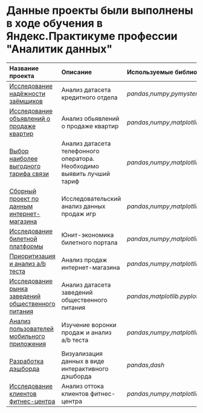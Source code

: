 # Данные проекты были выполнены в ходе обучения в Яндекс.Практикуме профессии "Аналитик данных"
| Название проекта | Описание | Используемые библиотеки | 
| :---------------------- | :---------------------- | :---------------------- |
| [Исследование надёжности заёмщиков](1.credit_reliability) | Анализ датасета кредитного отдела | *pandas*,*numpy*,*pymystem3* |
| [Исследование объявлений о продаже квартир](2.property_research) | Анализ обьявлений о продаже квартир | *pandas*,*numpy*,*matplotlib.pyplot* |
| [Выбор наиболее выгодного тарифа связи](3.telecom) | Анализ датасета телефонного оператора. Необходимо выявить лучший тариф | *pandas*,*numpy*,*matplotlib.pyplot*,*scipy* |
| [Сборный проект по данным интернет-магазина](4.gameshop) | Исследовательский анализ данных продаж игр | *pandas*,*numpy*,*matplotlib.pyplot*,*scipy*,*seaborn* |
| [Исследование билетной платформы](5.analysis_of_ticket_platform) | Юнит-экономика билетного портала | *pandas*,*numpy*,*matplotlib.pyplot*,*seaborn*  |
| [Приоритизация и анализ a/b теста](6.desicion_based_on_data) | Анализ продаж интернет-магазина | *pandas*,*numpy*,*matplotlib.pyplot*,*scipy*|
| [Исследование рынка заведений общественного питания](7.restaraunts) | Анализ датасета заведений общественного питания | *pandas*,*matplotlib.pyplot*,*seaborn* ,*requests* |
| [Анализ пользователей мобильного приложения](8.ab_analysis) | Изучение воронки продаж и анализ a/b теста | *pandas*,*numpy*,*matplotlib.pyplot*,*scipy*,*math* |
| [Разработка дэшборда](9.dashboard) | Визуализация данных в виде интерактивного дэшборда | *pandas*,*dash* |
| [Исследование клиентов фитнес-центра](10.gym) | Анализ оттока клиентов фитнес-центра | *pandas*,*numpy*,*matplotlib.pyplot*,*sklearn*,*seaborn*,*scipy* |

